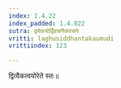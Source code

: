 ```yaml
---
index: 1.4.22
index_padded: 1.4.022
sutra: द्व्येकयोर्द्विवचनैकवचने
vritti: laghusiddhantakaumudi
vrittiindex: 123

---
```

द्वित्वैकत्वयोरेते स्तः॥